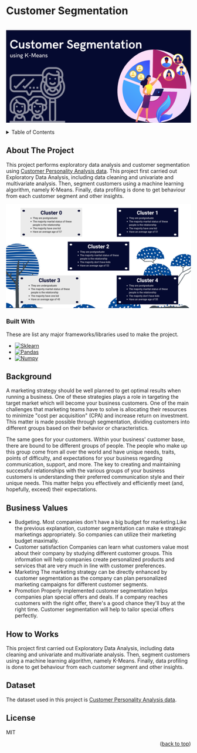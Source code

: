 #  Customer Segmentation

<br />
<div align="center">
  <a href="">
    <img src="static/Customer Segmentation.png">
  </a>
</div>

<p></p>

<!-- TABLE OF CONTENTS -->
<details>
  <p>
  <summary>Table of Contents</summary>
  <ol>
    <li>
      <a href="#about-the-project">About The Project</a>
      <ul>
        <li><a href="#built-with">Built With</a></li>
      </ul>
    </li>
    <li><a href="#background">Background</a></li>
    <li><a href="#business-values">Business Values</a></li>
    <li><a href="#how-to-works">How to Works</a></li>
    <li><a href="#dataset">Dataset</a></li>
    <li><a href="#license">License</a></li>
  </ol>
  </p>
</details>


<p></p>

<!-- ABOUT THE PROJECT -->
## About The Project

This project performs exploratory data analysis and customer segmentation using [Customer Personality Analysis data](https://www.kaggle.com/datasets/imakash3011/customer-personality-analysis). This project first carried out Exploratory Data Analysis, including data cleaning and univariate and multivariate analysis. Then, segment customers using a machine learning algorithm, namely K-Means. Finally, data profiling is done to get behaviour from each customer segment and other insights.

<div align="center">
  <a href="">
    <img src="static/Profiling Clusters.png">
  </a>
</div>

### Built With

These are list any major frameworks/libraries used to make the project.

* [![Sklearn][Sklearn]][Sklearn-url]
* [![Pandas][Pandas]][Pandas-url]
* [![Numpy][Numpy]][Numpy-url]


## Background

A marketing strategy should be well planned to get optimal results when running a business. One of these strategies plays a role in targeting the target market which will become your business customers. One of the main challenges that marketing teams have to solve is allocating their resources to minimize "cost per acquisition" (CPA) and increase return on investment. This matter is made possible through segmentation, dividing customers into different groups based on their behavior or characteristics.

The same goes for your customers. Within your business' customer base, there are bound to be different groups of people. The people who make up this group come from all over the world and have unique needs, traits, points of difficulty, and expectations for your business regarding communication, support, and more. The key to creating and maintaining successful relationships with the various groups of your business customers is understanding their preferred communication style and their unique needs. This matter helps you effectively and efficiently meet (and, hopefully, exceed) their expectations.


## Business Values
- Budgeting.
Most companies don't have a big budget for marketing.Like the previous explanation, customer segmentation can make e strategic marketings appropriately. So companies can utilize their marketing budget maximally. 
- Customer satisfaction
Companies can learn what customers value most about their company by studying different customer groups. This information will help companies create personalized products and services that are very much in line with customer preferences.
- Marketing
The marketing strategy can be directly enhanced by customer segmentation as the company can plan personalized marketing campaigns for different customer segments.
- Promotion
Properly implemented customer segmentation helps companies plan special offers and deals. If a company reaches customers with the right offer, there's a good chance they'll buy at the right time. Customer segmentation will help to tailor special offers perfectly.


## How to Works
This project first carried out Exploratory Data Analysis, including data cleaning and univariate and multivariate analysis. Then, segment customers using a machine learning algorithm, namely K-Means. Finally, data profiling is done to get behaviour from each customer segment and other insights.

## Dataset
The dataset used in this project is [Customer Personality Analysis data](https://www.kaggle.com/datasets/imakash3011/customer-personality-analysis).


## License
MIT

<p align="right">(<a href="#automed-forecasting">back to top</a>)</p>


<!-- MARKDOWN LINKS & IMAGES -->
<!-- https://www.markdownguide.org/basic-syntax/#reference-style-links -->
[Sklearn]: https://img.shields.io/badge/scikit_learn-F7931E?style=for-the-badge&logo=scikit-learn&logoColor=white
[Sklearn-url]: https://scikit-learn.org/stable/
[Numpy]: https://img.shields.io/badge/Numpy-777BB4?style=for-the-badge&logo=numpy&logoColor=white
[Numpy-url]: https://numpy.org/
[Pandas]: https://img.shields.io/badge/Pandas-2C2D72?style=for-the-badge&logo=pandas&logoColor=white
[Pandas-url]: https://pandas.pydata.org/
